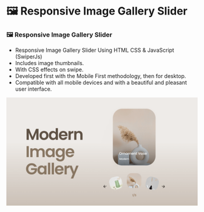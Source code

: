 #  🖼️ Responsive Image Gallery Slider

### 🖼️ Responsive Image Gallery Slider

- Responsive Image Gallery Slider Using HTML CSS & JavaScript (SwiperJs)
- Includes image thumbnails.
- With CSS effects on swipe.
- Developed first with the Mobile First methodology, then for desktop.
- Compatible with all mobile devices and with a beautiful and pleasant user interface.



![preview img](/preview.png)

